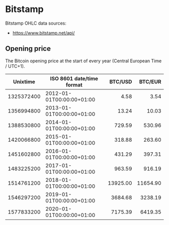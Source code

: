 # Bitstamp
Bitstamp OHLC data sources:
- https://www.bitstamp.net/api/

## Opening price
The Bitcoin opening price at the start of every year (Central European Time / UTC+1).

| Unixtime   | ISO 8601 date/time format | BTC/USD   | BTC/EUR   |
|------------|---------------------------|----------:|----------:|
| 1325372400 | 2012-01-01T00:00:00+01:00 |      4.58 |      3.54 |
| 1356994800 | 2013-01-01T00:00:00+01:00 |     13.24 |     10.03 |
| 1388530800 | 2014-01-01T00:00:00+01:00 |    729.59 |    530.96 |
| 1420066800 | 2015-01-01T00:00:00+01:00 |    318.88 |    263.60 |
| 1451602800 | 2016-01-01T00:00:00+01:00 |    431.29 |    397.31 |
| 1483225200 | 2017-01-01T00:00:00+01:00 |    963.59 |    916.19 |
| 1514761200 | 2018-01-01T00:00:00+01:00 |  13925.00 |  11654.90 |
| 1546297200 | 2019-01-01T00:00:00+01:00 |   3684.68 |   3238.19 |
| 1577833200 | 2020-01-01T00:00:00+01:00 |   7175.39 |   6419.35 |
